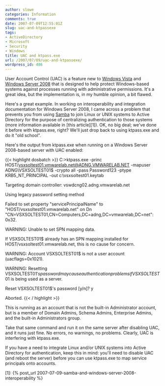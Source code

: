 ```yaml
---
author: slowe
categories: Information
comments: true
date: 2007-07-09T12:55:01Z
slug: uac-and-ktpassexe
tags:
- ActiveDirectory
- Microsoft
- Security
- Windows
title: UAC and ktpass.exe
url: /2007/07/09/uac-and-ktpassexe/
wordpress_id: 486
---
```


User Account Control (UAC) is a feature new to [Windows Vista](http://www.microsoft.com/windowsvista/) and [Windows Server 2008](http://www.microsoft.com/windowsserver2008/default.mspx) that is designed to help protect Windows-based systems against processes running with administrative permissions. It's a great idea, but the implementation is, in my humble opinion, a bit flawed.

Here's a great example. In working on interoperability and integration documentation for Windows Server 2008, I came across a problem that prevents you from using [Samba](http://www.samba.org/) to join Linux or UNIX systems to Active Directory for the purpose of centralizing authentication to those systems (more information available in [this article][1]). OK, no big deal; we've done it before with ktpass.exe, right? We'll just drop back to using ktpass.exe and do it "old school".

Here's the output from ktpass.exe when running on a Windows Server 2008-based server with UAC enabled:

{{< highlight dosbatch >}}
C:\>ktpass.exe -princ HOST/vsxsoltest01.vmwarelab.net@ADNG.VMWARELAB.NET 
-mapuser ADNG\VSXSOLTEST01$ -crypto all -pass Password123 
-ptype KRB5_NT_PRINCIPAL -out c:\vsxsoltest01.keytab  

Targeting domain controller: vswdcng02.adng.vmwarelab.net  

Using legacy password setting method  

Failed to set property "servicePrincipalName" to 
"HOST/vsxsoltest01.vmwarelab.net" on Dn 
"CN=VSXSOLTEST01,CN=Computers,DC=adng,DC=vmwarelab,DC=net": 0x32.  

WARNING: Unable to set SPN mapping data.  

If VSXSOLTEST01$ already has an SPN mapping installed for 
HOST/vsxsoltest01.vmwarelab.net, this is no cause for concern.  

WARNING: Account VSXSOLTEST01$ is not a user account (uacflags=0x1021).  

WARNING: Resetting VSXSOLTEST01$'s password may cause 
 authentication problems if VSXSOLTEST01$ is being used as a server.  

Reset VSXSOLTEST01$'s password [y/n]?  y  

Aborted.
{{< / highlight >}}

This is running as an account that is not the built-in Administrator account, but is a member of Domain Admins, Schema Admins, Enterprise Admins, and the built-in Administrators group.

Take that same command and run it on the same server after disabling UAC, and it runs just fine. No errors, no warnings, no problems. Clearly, UAC is interfering with ktpass.exe.

If you have a need to integrate Linux and/or UNIX systems into Active Directory for authentication, keep this in mind: you'll need to disable UAC (and reboot the server) before you can use ktpass.exe to map service principals onto accounts.

[1]: {% post_url 2007-07-09-samba-and-windows-server-2008-interoperability %}
